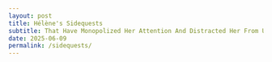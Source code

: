 ```yaml
---
layout: post
title: Hélène's Sidequests
subtitle: That Have Monopolized Her Attention And Distracted Her From Urgent And Important Matters
date: 2025-06-09
permalink: /sidequests/
---
```

